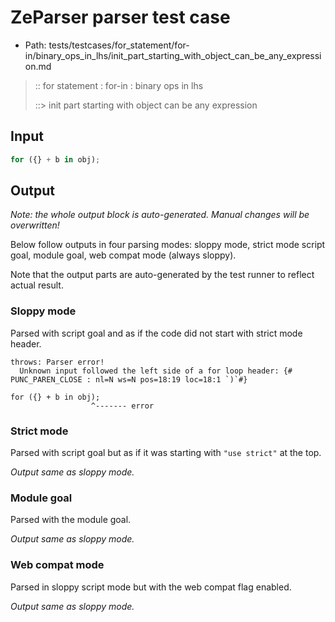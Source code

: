 # ZeParser parser test case

- Path: tests/testcases/for_statement/for-in/binary_ops_in_lhs/init_part_starting_with_object_can_be_any_expression.md

> :: for statement : for-in : binary ops in lhs
>
> ::> init part starting with object can be any expression

## Input

`````js
for ({} + b in obj);
`````

## Output

_Note: the whole output block is auto-generated. Manual changes will be overwritten!_

Below follow outputs in four parsing modes: sloppy mode, strict mode script goal, module goal, web compat mode (always sloppy).

Note that the output parts are auto-generated by the test runner to reflect actual result.

### Sloppy mode

Parsed with script goal and as if the code did not start with strict mode header.

`````
throws: Parser error!
  Unknown input followed the left side of a for loop header: {# PUNC_PAREN_CLOSE : nl=N ws=N pos=18:19 loc=18:1 `)`#}

for ({} + b in obj);
                  ^------- error
`````

### Strict mode

Parsed with script goal but as if it was starting with `"use strict"` at the top.

_Output same as sloppy mode._

### Module goal

Parsed with the module goal.

_Output same as sloppy mode._

### Web compat mode

Parsed in sloppy script mode but with the web compat flag enabled.

_Output same as sloppy mode._
